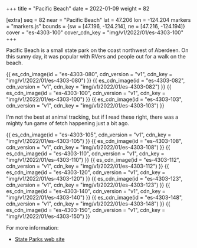 +++
title = "Pacific Beach"
date = 2022-01-09
weight = 82

[extra]
seq = 82
near = "Pacific Beach"
lat = 47.206
lon = -124.204
markers = "markers.js"
bounds = {sw = [47.196, -124.214], ne = [47.216, -124.194]}
cover = "es-4303-100"
cover_cdn_key = "img/v1/2022/01/es-4303-100"
+++

Pacific Beach is a small state park on the coast northwest of Aberdeen. On this sunny day, it was popular with RVers and people out for a walk on the beach.

<!-- more -->

{{ es_cdn_image(id = "es-4303-080", cdn_version = "v1", cdn_key = "img/v1/2022/01/es-4303-080") }}
{{ es_cdn_image(id = "es-4303-082", cdn_version = "v1", cdn_key = "img/v1/2022/01/es-4303-082") }}
{{ es_cdn_image(id = "es-4303-100", cdn_version = "v1", cdn_key = "img/v1/2022/01/es-4303-100") }}
{{ es_cdn_image(id = "es-4303-103", cdn_version = "v1", cdn_key = "img/v1/2022/01/es-4303-103") }}

I'm not the best at animal tracking, but if I read these right, there was a mighty fun game of fetch happening just a bit ago.

{{ es_cdn_image(id = "es-4303-105", cdn_version = "v1", cdn_key = "img/v1/2022/01/es-4303-105") }}
{{ es_cdn_image(id = "es-4303-108", cdn_version = "v1", cdn_key = "img/v1/2022/01/es-4303-108") }}
{{ es_cdn_image(id = "es-4303-110", cdn_version = "v1", cdn_key = "img/v1/2022/01/es-4303-110") }}
{{ es_cdn_image(id = "es-4303-112", cdn_version = "v1", cdn_key = "img/v1/2022/01/es-4303-112") }}
{{ es_cdn_image(id = "es-4303-120", cdn_version = "v1", cdn_key = "img/v1/2022/01/es-4303-120") }}
{{ es_cdn_image(id = "es-4303-123", cdn_version = "v1", cdn_key = "img/v1/2022/01/es-4303-123") }}
{{ es_cdn_image(id = "es-4303-140", cdn_version = "v1", cdn_key = "img/v1/2022/01/es-4303-140") }}
{{ es_cdn_image(id = "es-4303-148", cdn_version = "v1", cdn_key = "img/v1/2022/01/es-4303-148") }}
{{ es_cdn_image(id = "es-4303-150", cdn_version = "v1", cdn_key = "img/v1/2022/01/es-4303-150") }}

For more information:

* [State Parks web site](https://parks.state.wa.us/557/Pacific-Beach)

